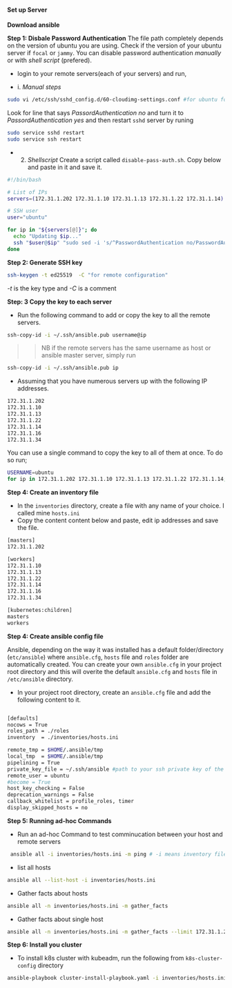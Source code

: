  
 #### Set up Server

**Download  ansible**

**Step 1: Disbale Password Authentication**
The file path completely depends on the version of ubuntu you are using. Check if the version of your ubuntu server if `focal` or `jammy`.  You can disable password authentication *manually* or with *shell script* (prefered). 
- login to your remote servers(each of your servers) and run,

-  i. *Manual steps*
``` bash
sudo vi /etc/ssh/sshd_config.d/60-cloudimg-settings.conf #for ubuntu focal 24
```
 Look for line that says *PassordAuthentication no* and turn it to *PassordAuthentication yes* and then restart `sshd` server by runing

```bash
sudo service sshd restart
sudo service ssh restart
```

- 2. *Shellscript*
Create a script called `disable-pass-auth.sh`. Copy below and paste in it and save it.
```bash
#!/bin/bash

# List of IPs
servers=(172.31.1.202 172.31.1.10 172.31.1.13 172.31.1.22 172.31.1.14)

# SSH user
user="ubuntu"

for ip in "${servers[@]}"; do
  echo "Updating $ip..."
  ssh "$user@$ip" "sudo sed -i 's/^PasswordAuthentication no/PasswordAuthentication yes/' /etc/ssh/ssh_config && sudo systemctl restart sshd"
done
```

 **Step 2: Generate SSH key**

```bash
ssh-keygen -t ed25519  -C "for remote configuration"
```
*-t* is the key type and *-C* is a comment


**Step: 3 Copy the key to each server**

- Run the following command to add or copy the key to all the remote servers.

```bash
ssh-copy-id -i ~/.ssh/ansible.pub username@ip
```
>> NB if the remote servers has the same username as host or ansible master server, simply run

```bash
ssh-copy-id -i ~/.ssh/ansible.pub ip
```
- Assuming that you have numerous servers up with the following IP addresses.
```bash
172.31.1.202 
172.31.1.10 
172.31.1.13 
172.31.1.22 
172.31.1.14 
172.31.1.16
172.31.1.34
```
You can use a single command to copy the key to all of them at once. To do so run;
```bash
USERNAME=ubuntu
for ip in 172.31.1.202 172.31.1.10 172.31.1.13 172.31.1.22 172.31.1.14; do ssh-copy-id -i ~/ssh/ansible $USERNAME@$ip; done
```
**Step 4: Create an inventory file**

- In the `inventories` directory, create a file with any name of your choice. I called mine `hosts.ini`
-  Copy the content content below and paste, edit ip addresses and save the file.

```bash
[masters]
172.31.1.202

[workers]
172.31.1.10 
172.31.1.13 
172.31.1.22 
172.31.1.14 
172.31.1.16
172.31.1.34

[kubernetes:children]
masters
workers
```
**Step 4: Create ansible config file**

Ansible, depending on the way it was installed has a default folder/directory (`etc/ansible`) where `ansible.cfg`, `hosts` file and `roles` folder are automatically created. You can create your own `ansible.cfg` in your project root directory and this will overite the default `ansible.cfg` and `hosts` file in `/etc/ansible` directory. 

- In your project root directory, create an `ansible.cfg` file and add the following content to it.

```bash

[defaults]
nocows = True
roles_path = ./roles
inventory  = ./inventories/hosts.ini

remote_tmp = $HOME/.ansible/tmp
local_tmp  = $HOME/.ansible/tmp
pipelining = True
private_key_file = ~/.ssh/ansible #path to your ssh private key of the public key you copied earlier to remote servers. NB `ansible` is name of my private key
remote_user = ubuntu
#become = True
host_key_checking = False
deprecation_warnings = False
callback_whitelist = profile_roles, timer
display_skipped_hosts = no
```

**Step 5: Running ad-hoc Commands**

- Run an ad-hoc Command to test comminucation between your host and remote servers

```bash
 ansible all -i inventories/hosts.ini -m ping # -i means inventory file, -m means module
```
- list all hosts

```bash
ansible all --list-host -i inventories/hosts.ini
```
- Gather facts about hosts

```bash
ansible all -n inventories/hosts.ini -m gather_facts
```
- Gather facts about single host 

```bash
ansible all -n inventories/hosts.ini -m gather_facts --limit 172.31.1.202 #maybe control plane
```
**Step 6: Install you cluster**
- To install k8s cluster with kubeadm, run the following from `k8s-cluster-config` directory

```bash
ansible-playbook cluster-install-playbook.yaml -i inventories/hosts.ini
```